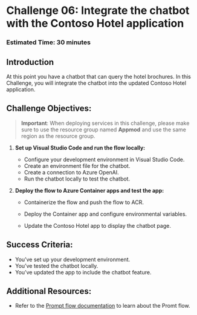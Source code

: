 # Challenge 06: Integrate the chatbot with the Contoso Hotel application
### Estimated Time: 30 minutes
## Introduction

At this point you have a chatbot that can query the hotel brochures. In this Challenge, you will integrate the chatbot into the updated Contoso Hotel application.

## Challenge Objectives:

> **Important**: When deploying services in this challenge, please make sure to use the resource group named **Appmod** and use the same region as the resource group.

1. **Set up Visual Studio Code and run the flow locally:**

   - Configure your development environment in Visual Studio Code.
   - Create an environment file for the chatbot.
   - Create a connection to Azure OpenAI.
   - Run the chatbot locally to test the chatbot.

1. **Deploy the flow to Azure Container apps and test the app:** 

   - Containerize the flow and push the flow to ACR.
   - Deploy the Container app and configure environmental variables.
   - Update the Contoso Hotel app to display the chatbot page.

     <validation step="487703c2-6b5c-4059-ae13-a8898f10f02e" />      

## Success Criteria:

- You’ve set up your development environment.
- You’ve tested the chatbot locally.
- You’ve updated the app to include the chatbot feature.


## Additional Resources:

-  Refer to the  [Prompt flow documentation](https://microsoft.github.io/promptflow/reference/pf-command-reference.html#pf-flow) to learn about the Promt flow.
